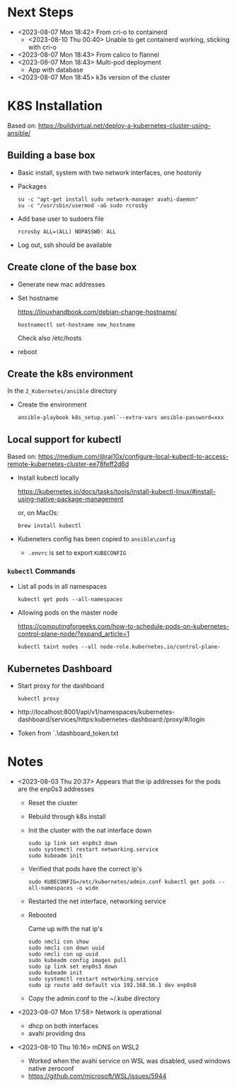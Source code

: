 # Next Steps

- <2023-08-07 Mon 18:42> From cri-o to containerd
    - <2023-08-10 Thu 00:40> Unable to get containerd working, sticking with cri-o
- <2023-08-07 Mon 18:43> From calico to flannel
- <2023-08-07 Mon 18:43> Multi-pod deployment
    - App with database
- <2023-08-07 Mon 18:45> k3s version of the cluster

# K8S Installation

Based on: https://buildvirtual.net/deploy-a-kubernetes-cluster-using-ansible/

## Building a base box

- Basic install, system with two network interfaces, one hostonly

- Packages

    ```shell
    su -c "apt-get install sudo network-manager avahi-daemon"
    su -c "/usr/sbin/usermod -aG sudo rcrosby
    ```

- Add base user to sudoers file

    ```shell
    rcrosby ALL=(ALL) NOPASSWD: ALL
    ```

- Log out, ssh should be available

## Create clone of the base box

- Generate new mac addresses

- Set hostname

    https://linuxhandbook.com/debian-change-hostname/


    ```shell
    hostnamectl set-hostname new_hostname
    ```

    Check also /etc/hosts

- reboot

## Create the k8s environment

In the `2_Kubernetes/ansible` directory

- Create the environment

    ```
    ansible-playbook k8s_setup.yaml`--extra-vars ansible-password=xxx
    ```

## Local support for kubectl

Based on: https://medium.com/@raj10x/configure-local-kubectl-to-access-remote-kubernetes-cluster-ee78feff2d6d

- Install kubectl locally

    https://kubernetes.io/docs/tasks/tools/install-kubectl-linux/#install-using-native-package-management

    or, on MacOs:

    `brew install kubectl`

- Kubeneters config has been copied to `ansible\config`

    - `.envrc` is set to export `KUBECONFIG`

### `kubectl` Commands

- List all pods in all namespaces

    ```
    kubectl get pods --all-namespaces
    ```

-  Allowing pods on the master node

    https://computingforgeeks.com/how-to-schedule-pods-on-kubernetes-control-plane-node/?expand_article=1


    ```shell
    kubectl taint nodes --all node-role.kubernetes.io/control-plane- 
    ```

## Kubernetes Dashboard

- Start proxy for the dashboard

    ```
    kubectl proxy
    ```

- http://localhost:8001/api/v1/namespaces/kubernetes-dashboard/services/https:kubernetes-dashboard:/proxy/#/login


- Token from `.\dashboard_token.txt

# Notes

- <2023-08-03 Thu 20:37> Appears that the ip addresses for the pods are the enp0s3 addresses

    - Reset the cluster
    - Rebuild through k8s install
    - Init the cluster with the nat interface down 

        ```shell
        sudo ip link set enp0s3 down
        sudo systemctl restart networking.service
        sudo kubeadm init
        ```

    - Verified that pods have the correct ip's

        ```shell
        sudo KUBECONFIG=/etc/kubernetes/admin.conf kubectl get pods --all-namespaces -o wide
        ```

    - Restarted the net interface, networking service

    - Rebooted

        Came up with the nat ip's

        ```shell
        sudo nmcli con show
        sudo nmcli con down uuid
        sudo nmcli con up uuid
        sudo kubeadm config images pull
        sudo ip link set enp0s3 down
        sudo kubeadm init
        sudo systemctl restart networking.service
        sudo ip route add default via 192.168.56.1 dev enp0s8
        ```

    - Copy the admin.conf to the ~/.kube directory

- <2023-08-07 Mon 17:58> Network is operational
    - dhcp on both interfaces
    - avahi providing dns

- <2023-08-10 Thu 16:16> mDNS on WSL2
    - Worked when the avahi service on WSL was disabled, used windows native zeroconf
    - https://github.com/microsoft/WSL/issues/5944